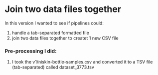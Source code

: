 # Join two data files together

In this version I wanted to see if pipelines could:

1. handle a tab-separated formatted file
2. join two data files together to createt 1 new CSV file

### Pre-processing I did:

1. I took the v1/niskin-bottle-samples.csv and converted it to a TSV file (tab-separated) called dataset_3773.tsv

